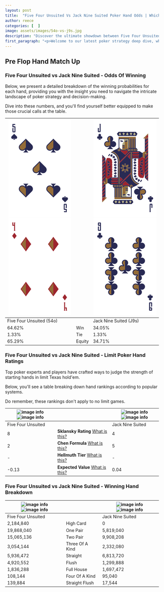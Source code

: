 ```yaml
---
layout: post
title:  "Five Four Unsuited Vs Jack Nine Suited Poker Hand Odds | Which Is The Better Hand In Poker? A Complete Guide"
author: reece
categories: [  ]
image: assets/images/54o-vs-j9s.jpg
description: "Discover the ultimate showdown between Five Four Unsuited and Jack Nine Suited in poker! Uncover the odds, strategies, and scenarios where one hand triumphs over the other. Get ready to up your poker game with this thrilling analysis."
first_paragraph: "<p>Welcome to our latest poker strategy deep dive, where we're pitting two distinct hands against each other in a high-stakes showdown: Five Four Unsuited vs Jack Nine Suited.</p><p>In the dynamic world of poker, every decision counts, and knowing which hand holds the upper hand is key to your success at the table.</p><p>In this article, we'll dissect these two hands, explore the scenarios where one dominates the other, and equip you with the knowledge to make strategic choices that can tip the odds in your favor.</p><p>Get ready to unravel the intriguing dynamics of these poker hands and elevate your game to new heights.</p>"
---
```




[comment]: # (sp0)

## Pre Flop Hand Match Up

<div class="table hand-ratings" markdown="1"> 



### Five Four Unsuited vs Jack Nine Suited - Odds Of Winning

Below, we present a detailed breakdown of the winning probabilities for each hand, providing you with the insight you need to navigate the intricate landscape of poker strategy and decision-making. 

Dive into these numbers, and you'll find yourself better equipped to make those crucial calls at the table.


    
| ![image info](assets/images/hand1/5.png) ![image info](assets/images/hand1/4o.png) |  | ![image info](assets/images/hand2/j.png) ![image info](assets/images/hand2/9.png) |
| -------- | -------- | -------- |
| Five Four Unsuited (54o) |  | Jack Nine Suited (J9s) |
| 64.62% | Win | 34.05% |
| 1.33% | Tie | 1.33% |
| 65.29% | Equity | 34.71% |




[comment]: # (sp1)



### Five Four Unsuited vs Jack Nine Suited - Limit Poker Hand Ratings

Top poker experts and players have crafted ways to judge the strength of starting hands in limit Texas hold'em. 

Below, you'll see a table breaking down hand rankings according to popular systems. 

Do remember, these rankings don't apply to no limit games.


    
| ![image info](https://www.riverpairs.com/assets/images/hand1/5.png) ![image info](https://www.riverpairs.com/assets/images/hand1/4o.png) |  | ![image info](https://www.riverpairs.com/assets/images/hand2/j.png) ![image info](https://www.riverpairs.com/assets/images/hand2/9.png) |
| -------- | -------- | -------- |
| Five Four Unsuited |  | Jack Nine Suited |
| 8 | **Sklansky Rating** [What is this?](/sklansky-rating-explained) | 4 |
| 2 | **Chen Formula** [What is this?](/chen-formula-explained) | 5 |
| - | **Hellmuth Tier** [What is this?](/Hellmuth-tier-explained) | - |
| -0.13 | **Expected Value** [What is this?](/expected-value-explained) | 0.04 |




[comment]: # (sp2)



### Five Four Unsuited vs Jack Nine Suited - Winning Hand Breakdown


    
| ![image info](https://www.riverpairs.com/assets/images/hand1/5.png) ![image info](https://www.riverpairs.com/assets/images/hand1/4o.png) |  | ![image info](https://www.riverpairs.com/assets/images/hand2/j.png) ![image info](https://www.riverpairs.com/assets/images/hand2/9.png) |
| -------- | -------- | -------- |
| Five Four Unsuited |  | Jack Nine Suited |
| 2,184,840 | High Card | 0 |
| 19,868,040 | One Pair | 5,819,040 |
| 15,065,136 | Two Pair | 9,908,208 |
| 3,054,144 | Three Of A Kind | 2,332,080 |
| 5,936,472 | Straight | 6,813,720 |
| 4,920,552 | Flush | 1,299,888 |
| 1,836,288 | Full House | 1,697,472 |
| 108,144 | Four Of A Kind | 95,040 |
| 139,884 | Straight Flush | 17,544 |




[comment]: # (sp3)



</div>

[comment]: # (sp4)



[comment]: # (sp5)

